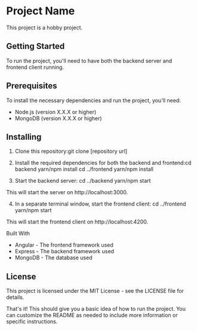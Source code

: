 # Project Name
This project is a hobby project.

## Getting Started
To run the project, you'll need to have both the backend server and frontend client running.

## Prerequisites
To install the necessary dependencies and run the project, you'll need:

- Node.js (version X.X.X or higher)
- MongoDB (version X.X.X or higher)

## Installing
1. Clone this repository:git clone [repository url]

2. Install the required dependencies for both the backend and frontend:cd backend
yarn/npm install
cd ../frontend
yarn/npm install

3. Start the backend server:
cd ../backend
yarn/npm start


This will start the server on http://localhost:3000.

4. In a separate terminal window, start the frontend client:
cd ../frontend
yarn/npm start

This will start the frontend client on http://localhost:4200.

Built With
- Angular - The frontend framework used
- Express - The backend framework used
- MongoDB - The database used


## License
This project is licensed under the MIT License - see the LICENSE file for details.

That's it! This should give you a basic idea of how to run the project. You can customize the README as needed to include more information or specific instructions.